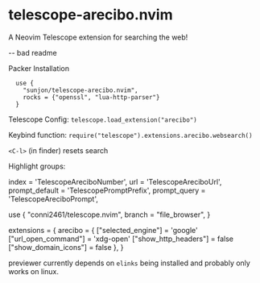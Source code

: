 # telescope-arecibo.nvim
A Neovim Telescope extension for searching the web!


-- bad readme

Packer Installation

 ```
   use {
     "sunjon/telescope-arecibo.nvim",
     rocks = {"openssl", "lua-http-parser"}
   }
 ```


Telescope Config:  `telescope.load_extension("arecibo")`

Keybind function:  `require("telescope").extensions.arecibo.websearch()`

`<C-l>` (in finder) resets search

Highlight groups:


  index          = 'TelescopeAreciboNumber',
  url            = 'TelescopeAreciboUrl',
  prompt_default = 'TelescopePromptPrefix',
  prompt_query   = 'TelescopeAreciboPrompt',



  use {
    "conni2461/telescope.nvim",
    branch = "file_browser",
  }



extensions = {
arecibo = {
	["selected_engine"]   = 'google'
	["url_open_command"]  = 'xdg-open'
	["show_http_headers"] = false
	["show_domain_icons"] = false
},
}


previewer currently depends on `elinks` being installed and probably only works on linux.
